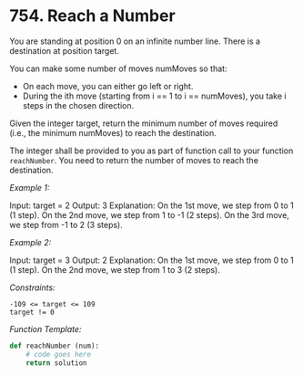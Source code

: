 # 754. Reach a Number

You are standing at position 0 on an infinite number line. There is a destination at position target.

You can make some number of moves numMoves so that:

- On each move, you can either go left or right.
- During the ith move (starting from i == 1 to i == numMoves), you take i steps in the chosen direction.

Given the integer target, return the minimum number of moves required (i.e., the minimum numMoves) to reach the destination.

 
The integer shall be provided to you as part of function call to your function `reachNumber`. You need to return the number of moves to reach the destination.

_Example 1:_

Input: target = 2
Output: 3
Explanation:
On the 1st move, we step from 0 to 1 (1 step).
On the 2nd move, we step from 1 to -1 (2 steps).
On the 3rd move, we step from -1 to 2 (3 steps).

_Example 2:_

Input: target = 3
Output: 2
Explanation:
On the 1st move, we step from 0 to 1 (1 step).
On the 2nd move, we step from 1 to 3 (2 steps).

 

_Constraints:_

    -109 <= target <= 109
    target != 0


_Function Template:_
```python
def reachNumber (num): 
    # code goes here 
    return solution
```